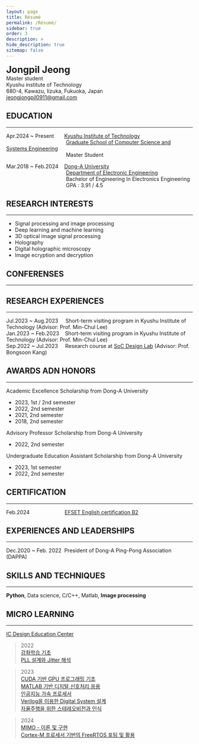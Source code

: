 ```yaml
---
layout: page
title: Résumé
permalink: /Résumé/
sidebar: true
order: 3
description: > 
hide_description: true
sitemap: false
---
```

<span style="font-size: 25px;">**Jongpil Jeong**</span> <br/>
Master student<br/>Kyushu institute of Technology<br/>680-4, Kawazu, Iizuka, Fukuoka, Japan<br/><jeongjongpil0911@gmail.com>
## EDUCATION
***
Apr.2024 ~ Present&nbsp;&nbsp;&nbsp;&nbsp;&nbsp;&nbsp;&nbsp;[Kyushu Institute of Technology](https://www.kyutech.ac.jp)<br/>
&nbsp;&nbsp;&nbsp;&nbsp;&nbsp;&nbsp;&nbsp;&nbsp;&nbsp;&nbsp;&nbsp;&nbsp;&nbsp;&nbsp;&nbsp;&nbsp;&nbsp;&nbsp;&nbsp;&nbsp;&nbsp;&nbsp;&nbsp;&nbsp;&nbsp;&nbsp;&nbsp;&nbsp;&nbsp;&nbsp;&nbsp;&nbsp;&nbsp;&nbsp;&nbsp;&nbsp;&nbsp;&nbsp;&nbsp;&nbsp;&nbsp;[Graduate School of Computer Science and Systems Engineering](https://www.iizuka.kyutech.ac.jp)<br/>
&nbsp;&nbsp;&nbsp;&nbsp;&nbsp;&nbsp;&nbsp;&nbsp;&nbsp;&nbsp;&nbsp;&nbsp;&nbsp;&nbsp;&nbsp;&nbsp;&nbsp;&nbsp;&nbsp;&nbsp;&nbsp;&nbsp;&nbsp;&nbsp;&nbsp;&nbsp;&nbsp;&nbsp;&nbsp;&nbsp;&nbsp;&nbsp;&nbsp;&nbsp;&nbsp;&nbsp;&nbsp;&nbsp;&nbsp;&nbsp;&nbsp;Master Student

Mar.2018 ~ Feb.2024&nbsp;&nbsp;&nbsp;&nbsp;[Dong-A University](https://donga.ac.kr/kor/Main.do)<br/>
&nbsp;&nbsp;&nbsp;&nbsp;&nbsp;&nbsp;&nbsp;&nbsp;&nbsp;&nbsp;&nbsp;&nbsp;&nbsp;&nbsp;&nbsp;&nbsp;&nbsp;&nbsp;&nbsp;&nbsp;&nbsp;&nbsp;&nbsp;&nbsp;&nbsp;&nbsp;&nbsp;&nbsp;&nbsp;&nbsp;&nbsp;&nbsp;&nbsp;&nbsp;&nbsp;&nbsp;&nbsp;&nbsp;&nbsp;&nbsp;&nbsp;[Department of Electronic Engineering](https://ee.donga.ac.kr/ee/Main.do)<br/>
&nbsp;&nbsp;&nbsp;&nbsp;&nbsp;&nbsp;&nbsp;&nbsp;&nbsp;&nbsp;&nbsp;&nbsp;&nbsp;&nbsp;&nbsp;&nbsp;&nbsp;&nbsp;&nbsp;&nbsp;&nbsp;&nbsp;&nbsp;&nbsp;&nbsp;&nbsp;&nbsp;&nbsp;&nbsp;&nbsp;&nbsp;&nbsp;&nbsp;&nbsp;&nbsp;&nbsp;&nbsp;&nbsp;&nbsp;&nbsp;&nbsp;Bachelor of Engineering In Electronics Engineering<br/>
&nbsp;&nbsp;&nbsp;&nbsp;&nbsp;&nbsp;&nbsp;&nbsp;&nbsp;&nbsp;&nbsp;&nbsp;&nbsp;&nbsp;&nbsp;&nbsp;&nbsp;&nbsp;&nbsp;&nbsp;&nbsp;&nbsp;&nbsp;&nbsp;&nbsp;&nbsp;&nbsp;&nbsp;&nbsp;&nbsp;&nbsp;&nbsp;&nbsp;&nbsp;&nbsp;&nbsp;&nbsp;&nbsp;&nbsp;&nbsp;&nbsp;GPA : 3.91 / 4.5<br/>

## RESEARCH INTERESTS
***
- Signal processing and image processing
- Deep learning and machine learning
- 3D optical image signal processing
- Holography
- Digital holographic microscopy
- Image ecryption and decryption

<!--
## PUBLICATIONS(SCIE/ESCI)
***

## PUBLICATIONS(DOMESTIC)
***
-->
## CONFERENSES
***
<!--**A study of noise reduction algorithm using statistical optimization in digital holographic microscopy**<br/>
10th IEEE International Conference on Communications and Electronics (ICCE), 2024 -->

## RESEARCH EXPERIENCES
***
Jul.2023 ~ Aug.2023&nbsp;&nbsp;&nbsp;&nbsp;&nbsp;Short-term visiting program in Kyushu Institute of Technology (Advisor: Prof. Min-Chul Lee)<br/>
Jan.2023 ~ Feb.2023&nbsp;&nbsp;&nbsp;&nbsp;Short-term visiting program in Kyushu Institute of Technology (Advisor: Prof. Min-Chul Lee)<br/>
Sep.2022 ~ Jul.2023&nbsp;&nbsp;&nbsp;&nbsp;&nbsp;Research course at [SoC Design Lab](https://soc.donga.ac.kr) (Advisor: Prof. Bongsoon Kang)<br/>

## AWARDS ADN HONORS
***
Academic Excellence Scholarship from Dong-A University
- 2023, 1st / 2nd semester
- 2022, 2nd semester
- 2021, 2nd semester
- 2018, 2nd semester

Advisory Professor Scholarship from Dong-A University
- 2022, 2nd semester

Undergraduate Education Assistant Scholarship from Dong-A University
- 2023, 1st semester
- 2022, 2nd semester

## CERTIFICATION
***
Feb.2024 &nbsp;&nbsp;&nbsp;&nbsp;&nbsp;&nbsp;&nbsp;&nbsp;&nbsp;&nbsp;&nbsp;&nbsp;&nbsp;&nbsp;&nbsp;&nbsp;&nbsp;&nbsp;&nbsp;&nbsp;&nbsp;&nbsp;&nbsp;[EFSET English certification B2](https://cert.efset.org/sg3aTb)<br/>

## EXPERIENCES AND LEADERSHIPS
***
Dec.2020 ~ Feb. 2022&nbsp;&nbsp;President of Dong-A Ping-Pong Association (DAPPA)

## SKILLS AND TECHNIQUES
***
**Python**, Data science, C/C++, Matlab, **Image processing**

## MICRO LEARNING
***
[IC Design Education Center](https://idec.or.kr)<br/>

> 2022<br/>
> [강화학습 기초](https://github.com/Jongpil0911/img_address/assets/141693086/b1ecc856-7b42-43dd-8d8b-a29b5ead73e0)<br/>
> [PLL 설계와 Jitter 해석](https://github.com/Jongpil0911/img_address/assets/141693086/e2e6f6ef-8f65-4a41-836f-c780096ce7b3)<br/>

> 2023<br/>
> [CUDA 기반 GPU 프로그래밍 기초](https://github.com/Jongpil0911/img_address/assets/141693086/16f1d544-ac13-422a-aad1-cf07d7919194)<br/>
> [MATLAB 기반 디지털 신호처리 응용](https://github.com/Jongpil0911/img_address/assets/141693086/eb58b931-5b61-4709-9543-bb84a1bf254a)<br/>
> [인공지능 가속 프로세서](https://github.com/Jongpil0911/img_address/assets/141693086/26d6ee65-3488-4b0c-b701-2147274e7733)<br/>
> [Verilog을 이용한 Digital System 설계](https://github.com/Jongpil0911/img_address/assets/141693086/e2880c92-d64e-4985-8568-d777d45000a9)<br/>
> [자율주행을 위한 스테레오비전과 인식](https://github.com/Jongpil0911/img_address/assets/141693086/0e06a6d9-fc97-4cb6-a764-7cbf4917355a)<br/>

> 2024<br/>
> [MIMO - 이론 및 구현](https://github.com/Jongpil0911/img_address/assets/141693086/9ad18124-c80a-4629-9d0a-be4fa5f385a0)<br/>
> [Cortex-M 프로세서 기반의 FreeRTOS 포팅 및 활용](https://github.com/Jongpil0911/img_address/assets/141693086/73545d0f-261b-44c1-8295-d4b4589e4841)<br/>
